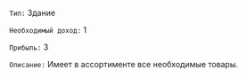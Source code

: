 `Тип:` Здание

`Необходимый доход:` 1

`Прибыль:` 3

`Описание:` Имеет в ассортименте все необходимые товары.
